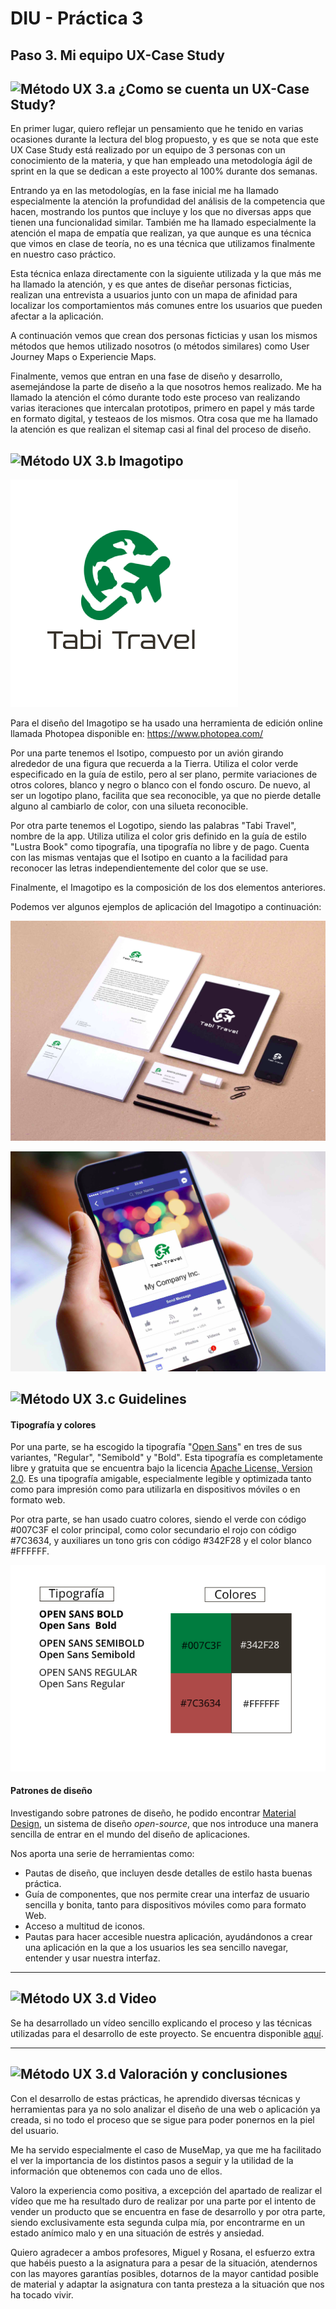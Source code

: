 # DIU - Práctica 3

## Paso 3. Mi equipo UX-Case Study

![Método UX](../img/moodboard.png) 3.a ¿Como se cuenta un UX-Case Study?
-----

En primer lugar, quiero reflejar un pensamiento que he tenido en varias ocasiones durante la lectura del blog propuesto, y es que se nota que este UX Case Study está realizado por un equipo de 3 personas con un conocimiento de la materia, y que han empleado una metodología ágil de sprint en la que se dedican a este proyecto al 100% durante dos semanas.

Entrando ya en las metodologías, en la fase inicial me ha llamado especialmente la atención la profundidad del análisis de la competencia que hacen, mostrando los puntos que incluye y los que no diversas apps que tienen una funcionalidad similar. También me ha llamado especialmente la atención el mapa de empatía que realizan, ya que aunque es una técnica que vimos en clase de teoría, no es una técnica que utilizamos finalmente en nuestro caso práctico.

Esta técnica enlaza directamente con la siguiente utilizada y la que más me ha llamado la atención, y es que antes de diseñar personas ficticias, realizan una entrevista a usuarios junto con un mapa de afinidad para localizar los comportamientos más comunes entre los usuarios que pueden afectar a la aplicación.

A continuación vemos que crean dos personas ficticias y usan los mismos métodos que hemos utilizado nosotros (o métodos similares) como User Journey Maps o Experiencie Maps.

Finalmente, vemos que entran en una fase de diseño y desarrollo, asemejándose la parte de diseño a la que nosotros hemos realizado. Me ha llamado la atención el cómo durante todo este proceso van realizando varias iteraciones que intercalan prototipos, primero en papel y más tarde en formato digital, y testeaos de los mismos. Otra cosa que me ha llamado la atención es que realizan el sitemap casi al final del proceso de diseño.


![Método UX](../img/landing-page.png)  3.b Imagotipo
----

![Imagotipo](LogoTabiTravel.png)

Para el diseño del Imagotipo se ha usado una herramienta de edición online llamada Photopea disponible en: https://www.photopea.com/

Por una parte tenemos el Isotipo, compuesto por un avión girando alrededor de una figura que recuerda a la Tierra. Utiliza el color verde especificado en la guía de estilo, pero al ser plano, permite variaciones de otros colores, blanco y negro o blanco con el fondo oscuro. De nuevo, al ser un logotipo plano, facilita que sea reconocible, ya que no pierde detalle alguno al cambiarlo de color, con una silueta reconocible.

Por otra parte tenemos el Logotipo, siendo las palabras "Tabi Travel", nombre de la app. Utiliza utiliza el color gris definido en la guía de estilo "Lustra Book" como tipografía, una tipografía no libre y de pago. Cuenta con las mismas ventajas que el Isotipo en cuanto a la facilidad para reconocer las letras independientemente del color que se use.

Finalmente, el Imagotipo es la composición de los dos elementos anteriores.

Podemos ver algunos ejemplos de aplicación del Imagotipo a continuación:

![Imagotipo1](TabiTravel1.png)

![Imagotipo2](TabiTravel2.png)



![Método UX](../img/guidelines.png) 3.c Guidelines
----

#### Tipografía y colores

Por una parte, se ha escogido la tipografía "[Open Sans](https://fonts.google.com/specimen/Open+Sans)" en tres de sus variantes,  "Regular", "Semibold" y "Bold". Esta tipografía es completamente libre y gratuita que se encuentra bajo la licencia [Apache License, Version 2.0](http://www.apache.org/licenses/LICENSE-2.0). Es una tipografía amigable, especialmente legible y optimizada tanto como para impresión como para utilizarla en dispositivos móviles o en formato web.

Por otra parte, se han usado cuatro colores, siendo el verde con código #007C3F el color principal, como color secundario el rojo con código #7C3634, y auxiliares un tono gris con código #342F28 y el color blanco #FFFFFF.

![Guía de Estilo](EstiloTabiTravel.png)

#### Patrones de diseño

Investigando sobre patrones de diseño, he podido encontrar [Material Design](https://material.io/), un sistema de diseño *open-source*, que nos introduce una manera sencilla de entrar en el mundo del diseño de aplicaciones.

Nos aporta una serie de herramientas como:

- Pautas de diseño, que incluyen desde detalles de estilo hasta buenas práctica.
- Guía de componentes, que nos permite crear una interfaz de usuario sencilla y bonita, tanto para dispositivos móviles como para formato Web.
- Acceso a multitud de iconos.
- Pautas para hacer accesible nuestra aplicación, ayudándonos a crear una aplicación en la que a los usuarios les sea sencillo navegar, entender y usar nuestra interfaz.

---

![Método UX](../img/mockup.png)  3.d Video
----

Se ha desarrollado un vídeo sencillo explicando el proceso y las técnicas utilizadas para el desarrollo de este proyecto. Se encuentra disponible [aquí](https://youtu.be/KehHFnar3tU).

---

![Método UX](../img/KickOfMeeting.png)  3.d Valoración y conclusiones
----

Con el desarrollo de estas prácticas, he aprendido diversas técnicas y herramientas para ya no solo analizar el diseño de una web o aplicación ya creada, si no todo el proceso que se sigue para poder ponernos en la piel del usuario.

Me ha servido especialmente el caso de MuseMap, ya que me ha facilitado el ver la importancia de los distintos pasos a seguir y la utilidad de la información que obtenemos con cada uno de ellos.

Valoro la experiencia como positiva, a excepción del apartado de realizar el vídeo que me ha resultado duro de realizar por una parte por el intento de vender un producto que se encuentra en fase de desarrollo y por otra parte, siendo exclusivamente esta segunda culpa mía, por encontrarme en un estado anímico malo y en una situación de estrés y ansiedad.

Quiero agradecer a ambos profesores, Miguel y Rosana, el esfuerzo extra que habéis puesto a la asignatura para a pesar de la situación, atendernos con las mayores garantías posibles, dotarnos de la mayor cantidad posible de material y adaptar la asignatura con tanta presteza a la situación que nos ha tocado vivir.
